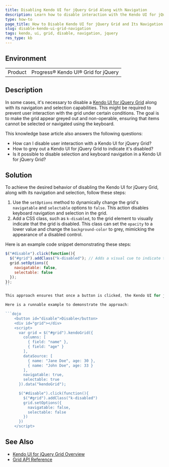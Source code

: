 ```yaml
---
title: Disabling Kendo UI for jQuery Grid Along with Navigation
description: Learn how to disable interaction with the Kendo UI for jQuery Grid and its navigation through a button click event.
type: how-to
page_title: How to Disable Kendo UI for jQuery Grid and Its Navigation
slug: disable-kendo-ui-grid-navigation
tags: kendo, ui, grid, disable, navigation, jquery
res_type: kb
---
```


## Environment

<table>
 <tr>
  <td>Product</td>
  <td>Progress® Kendo UI® Grid for jQuery</td>
 </tr>
</table>

## Description

In some cases, it's necessary to disable a [Kendo UI for jQuery Grid](https://demos.telerik.com/kendo-ui/grid/index) along with its navigation and selection capabilities. This might be required to prevent user interaction with the grid under certain conditions. The goal is to make the grid appear greyed out and non-operable, ensuring that items cannot be selected or navigated using the keyboard.

This knowledge base article also answers the following questions:
- How can I disable user interaction with a Kendo UI for jQuery Grid?
- How to grey out a Kendo UI for jQuery Grid to indicate it's disabled?
- Is it possible to disable selection and keyboard navigation in a Kendo UI for jQuery Grid?

## Solution

To achieve the desired behavior of disabling the Kendo UI for jQuery Grid, along with its navigation and selection, follow these steps:

1. Use the `setOptions` method to dynamically change the grid's `navigatable` and `selectable` options to `false`. This action disables keyboard navigation and selection in the grid.
2. Add a CSS class, such as `k-disabled`, to the grid element to visually indicate that the grid is disabled. This class can set the `opacity` to a lower value and change the `background-color` to grey, mimicking the appearance of a disabled control.

Here is an example code snippet demonstrating these steps:

```javascript
$("#disable").click(function(){
  $("#grid").addClass("k-disabled"); // Adds a visual cue to indicate the grid is disabled
  grid.setOptions({
    navigatable: false,
    selectable: false
  });
});
``

This approach ensures that once a button is clicked, the Kendo UI for jQuery Grid appears greyed out and does not respond to user interactions such as selection and keyboard navigation. 

Here is a runnable example to demonstrate the approach:

```dojo
    <button id="disable">Disable</button>
    <div id="grid"></div>
    <script>
      var grid = $("#grid").kendoGrid({
        columns: [
          { field: "name" },
          { field: "age" }
        ],
        dataSource: [
          { name: "Jane Doe", age: 30 },
          { name: "John Doe", age: 33 }
        ],
        navigatable: true,
        selectable: true
      }).data("kendoGrid");

      $("#disable").click(function(){
        $("#grid").addClass("k-disabled")
        grid.setOptions({
          navigatable: false,
          selectable: false
        })
      })
    </script>
```

## See Also

- [Kendo UI for jQuery Grid Overview](https://docs.telerik.com/kendo-ui/controls/grid/overview)
- [Grid API Reference](https://docs.telerik.com/kendo-ui/api/javascript/ui/grid)
